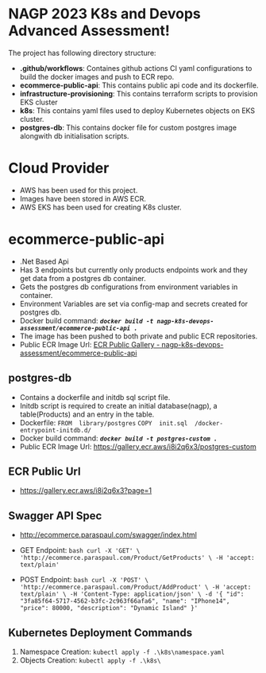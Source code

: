 # NAGP 2023 K8s and Devops Advanced Assessment!

The project has following directory structure:
- **.github/workflows**: Containes github actions CI yaml configurations to build the docker images and push to ECR repo.
- **ecommerce-public-api**: This contains public api code and its dockerfile.
- **infrastructure-provisioning**: This contains terraform scripts to provision EKS cluster
- **k8s**: This contains yaml files used to deploy Kubernetes objects on EKS cluster.
- **postgres-db**: This contains docker file for custom postgres image alongwith db initialisation scripts.

# Cloud Provider
- AWS has been used for this project.
- Images have been stored in AWS ECR.
- AWS EKS has been used for creating K8s cluster.

# ecommerce-public-api

- .Net Based Api
- Has 3 endpoints but currently only products endpoints work and they get data from a postgres db container.
- Gets the postgres db configurations from environment variables in container.
- Environment Variables are set via config-map and secrets created for postgres db.
- Docker build command: ***`docker build -t nagp-k8s-devops-assessment/ecommerce-public-api .`***
- The image has been pushed to both private and public ECR repositories.
- Public ECR Image Url: [ECR Public Gallery - nagp-k8s-devops-assessment/ecommerce-public-api](https://gallery.ecr.aws/i8i2q6x3/nagp-k8s-devops-assessment/ecommerce-public-api)

## postgres-db

- Contains a dockerfile and initdb sql script file.
- Initdb script is required to create an initial database(nagp), a table(Products) and an entry in the table.
- Dockerfile: 
`FROM  library/postgres`
`COPY  init.sql  /docker-entrypoint-initdb.d/`
- Docker build command: ***`docker build -t postgres-custom .`***
- Public ECR Image Url: https://gallery.ecr.aws/i8i2q6x3/postgres-custom

## ECR Public Url

- https://gallery.ecr.aws/i8i2q6x3?page=1

## Swagger API Spec

- http://ecommerce.paraspaul.com/swagger/index.html
- GET Endpoint: `bash curl -X 'GET' \
  'http://ecommerce.paraspaul.com/Product/GetProducts' \
  -H 'accept: text/plain'`
  
 - POST Endpoint: `bash
curl -X 'POST' \
  'http://ecommerce.paraspaul.com/Product/AddProduct' \
  -H 'accept: text/plain' \
  -H 'Content-Type: application/json' \
  -d '{
  "id": "3fa85f64-5717-4562-b3fc-2c963f66afa6",
  "name": "IPhone14",
  "price": 80000,
  "description": "Dynamic Island"
}'`

## Kubernetes Deployment Commands
1. Namespace Creation: `kubectl apply -f .\k8s\namespace.yaml`
2. Objects Creation: `kubectl apply -f .\k8s\`
